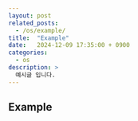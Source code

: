 ```yaml
---
layout: post
related_posts:
  - /os/example/
title:  "Example"
date:   2024-12-09 17:35:00 + 0900
categories:
  - os
description: >
  예시글 입니다.
---
```

## Example